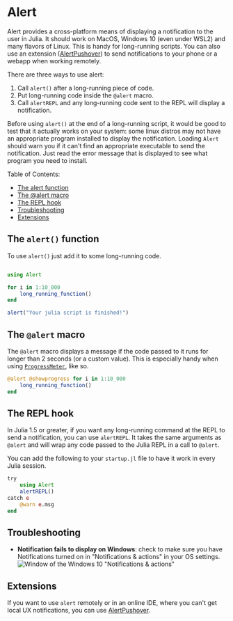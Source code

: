 # Alert

Alert provides a cross-platform means of displaying a notification to the user in Julia. It
should work on MacOS, Windows 10 (even under WSL2) and many flavors of Linux. This is handy
for long-running scripts. You can also use an extension
([AlertPushover](https://github.com/haberdashPI/AlertPushover.jl)) to send notifications to
your phone or a webapp when working remotely.

There are three ways to use alert:

1. Call `alert()` after a long-running piece of code.
2. Put long-running code inside the `@alert` macro.
3. Call `alertREPL` and any long-running code sent to the REPL will display a notification.

Before using `alert()` at the end of a long-running script, it would be good to test that it
actually works on your system: some linux distros may not have an appropriate program
installed to display the notification. Loading `Alert` should warn you if it can't find an
appropriate executable to send the notification. Just read the error message that is
displayed to see what program you need to install.

Table of Contents:
<!-- TOC -->

- [The alert function](#the-alert-function)
- [The @alert macro](#the-alert-macro)
- [The REPL hook](#the-repl-hook)
- [Troubleshooting](#troubleshooting)
- [Extensions](#extensions)

<!-- /TOC -->

## The `alert()` function

To use `alert()` just add it to some long-running code.

```julia

using Alert

for i in 1:10_000
    long_running_function()
end

alert("Your julia script is finished!")
```

## The `@alert` macro

The `@alert` macro displays a message if the code passed to it runs for longer
than 2 seconds (or a custom value). This is especially handy when using
[`ProgressMeter`](https://github.com/timholy/ProgressMeter.jl), like so.

```julia
@alert @showprogress for i in 1:10_000
    long_running_function()
end
```

## The REPL hook

In Julia 1.5 or greater, if you want any long-running command at the REPL to send a
notification, you can use `alertREPL`. It takes the same arguments as `@alert` and will wrap
any code passed to the Julia REPL in a call to `@alert`.

You can add the following to your `startup.jl` file to have it work in every Julia
session.

```julia
try
    using Alert
    alertREPL()
catch e
    @warn e.msg
end
```

## Troubleshooting

- **Notification fails to display on Windows**: check to make sure you have Notifications turned on in "Notifications & actions" in your OS settings. ![Window of the Windows 10 "Notifications & actions"](https://aws1.discourse-cdn.com/business5/uploads/julialang/optimized/3X/b/5/b55776f64fa7dae966a3773bca40e3627a1a480b_2_960x750.png)

## Extensions

If you want to use `alert` remotely or in an online IDE, where you can't get local UX
notifications, you can use [AlertPushover](https://github.com/haberdashPI/AlertPushover.jl).